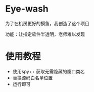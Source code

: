 # Eye-wash  
为了在机房更好的摸鱼，我创造了这个项目

功能：让指定软件半透明，老师难以发现


# 使用教程
* 使用spy++ 获取无需隐藏的窗口类名
* 替换源码白名单位置
* 运行即可
